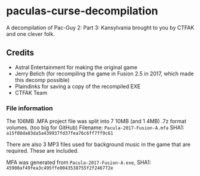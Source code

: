 # paculas-curse-decompilation
A decompilation of Pac-Guy 2: Part 3: Kansylvania brought to you by CTFAK and one clever folk.

## Credits
- Astral Entertainment for making the original game  
- Jerry Belich (for recompiling the game in Fusion 2.5 in 2017, which made this decomp possible)
- Plaindinks for saving a copy of the recompiled EXE
- CTFAK Team  

### File information

The 106MB .MFA project file was split into 7 10MB (and 1 4MB) .7z format volumes. (too big for GitHub)
Filename: ``Pacula-2017-Fusion-A.mfa`` SHA1: ``a15f08da03da5a439937fd37fea76c6ff7ff9c61``

There are also 3 MP3 files used for background music in the game that are required. These are included.

MFA was generated from ``Pacula-2017-Fusion-A.exe``, SHA1: ``45900af49fea3c495ffe0043538755f2f246772e``
